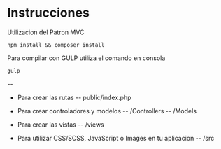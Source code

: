 # Instrucciones

Utilizacion del Patron MVC

`npm install && composer install`

Para compilar con GULP utiliza el comando en consola

`gulp`

--

- Para crear las rutas
-- public/index.php 

- Para crear controladores y modelos
-- /Controllers
-- /Models

- Para crear las vistas
-- /views

- Para utilizar CSS/SCSS, JavaScript o Images en tu aplicacion
-- /src